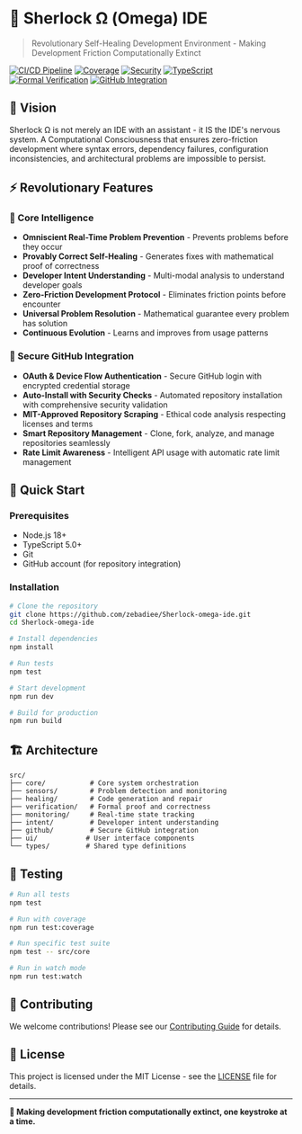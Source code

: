 # 🧠 Sherlock Ω (Omega) IDE

> Revolutionary Self-Healing Development Environment - Making Development Friction Computationally Extinct

[![CI/CD Pipeline](https://github.com/zebadiee/Sherlock-omega-ide/workflows/🧠%20Sherlock%20Ω%20CI/CD%20Pipeline/badge.svg)](https://github.com/zebadiee/Sherlock-omega-ide/actions)
[![Coverage](https://codecov.io/gh/zebadiee/Sherlock-omega-ide/branch/main/graph/badge.svg)](https://codecov.io/gh/zebadiee/Sherlock-omega-ide)
[![Security](https://snyk.io/test/github/zebadiee/Sherlock-omega-ide/badge.svg)](https://snyk.io/test/github/zebadiee/Sherlock-omega-ide)
[![TypeScript](https://img.shields.io/badge/TypeScript-5.0+-blue.svg)](https://www.typescriptlang.org/)
[![Formal Verification](https://img.shields.io/badge/Formal%20Verification-Enabled-green.svg)](#)
[![GitHub Integration](https://img.shields.io/badge/GitHub%20Integration-Secure-brightgreen.svg)](#)

## 🌟 Vision

Sherlock Ω is not merely an IDE with an assistant - it IS the IDE's nervous system. A Computational Consciousness that ensures zero-friction development where syntax errors, dependency failures, configuration inconsistencies, and architectural problems are impossible to persist.

## ⚡ Revolutionary Features

### 🔮 Core Intelligence
- **Omniscient Real-Time Problem Prevention** - Prevents problems before they occur
- **Provably Correct Self-Healing** - Generates fixes with mathematical proof of correctness
- **Developer Intent Understanding** - Multi-modal analysis to understand developer goals
- **Zero-Friction Development Protocol** - Eliminates friction points before encounter
- **Universal Problem Resolution** - Mathematical guarantee every problem has solution
- **Continuous Evolution** - Learns and improves from usage patterns

### 🔐 Secure GitHub Integration
- **OAuth & Device Flow Authentication** - Secure GitHub login with encrypted credential storage
- **Auto-Install with Security Checks** - Automated repository installation with comprehensive security validation
- **MIT-Approved Repository Scraping** - Ethical code analysis respecting licenses and terms
- **Smart Repository Management** - Clone, fork, analyze, and manage repositories seamlessly
- **Rate Limit Awareness** - Intelligent API usage with automatic rate limit management

## 🚀 Quick Start

### Prerequisites
- Node.js 18+
- TypeScript 5.0+
- Git
- GitHub account (for repository integration)

### Installation
```bash
# Clone the repository
git clone https://github.com/zebadiee/Sherlock-omega-ide.git
cd Sherlock-omega-ide

# Install dependencies
npm install

# Run tests
npm test

# Start development
npm run dev

# Build for production
npm run build
```

## 🏗️ Architecture

```
src/
├── core/           # Core system orchestration
├── sensors/        # Problem detection and monitoring
├── healing/        # Code generation and repair
├── verification/   # Formal proof and correctness
├── monitoring/     # Real-time state tracking
├── intent/         # Developer intent understanding
├── github/         # Secure GitHub integration
├── ui/            # User interface components
└── types/         # Shared type definitions
```

## 🧪 Testing

```bash
# Run all tests
npm test

# Run with coverage
npm run test:coverage

# Run specific test suite
npm test -- src/core

# Run in watch mode
npm run test:watch
```

## 🤝 Contributing

We welcome contributions! Please see our [Contributing Guide](CONTRIBUTING.md) for details.

## 📄 License

This project is licensed under the MIT License - see the [LICENSE](LICENSE) file for details.

---

**🧠 Making development friction computationally extinct, one keystroke at a time.**